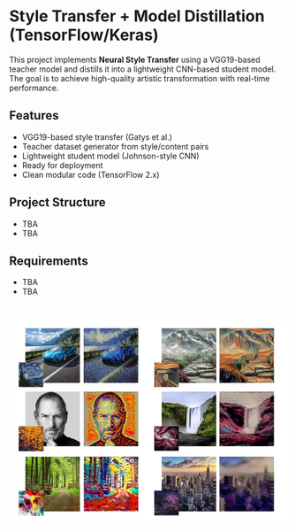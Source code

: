 # Style Transfer + Model Distillation (TensorFlow/Keras)

This project implements **Neural Style Transfer** using a VGG19-based teacher model and distills it into a lightweight CNN-based student model. The goal is to achieve high-quality artistic transformation with real-time performance.

## Features
- VGG19-based style transfer (Gatys et al.)
- Teacher dataset generator from style/content pairs
- Lightweight student model (Johnson-style CNN)
- Ready for deployment
- Clean modular code (TensorFlow 2.x)

## Project Structure
- TBA <br>
- TBA <br>

## Requirements
- TBA <br>
- TBA
<br>

![style_transfer_image](style_transfer_model.png)
